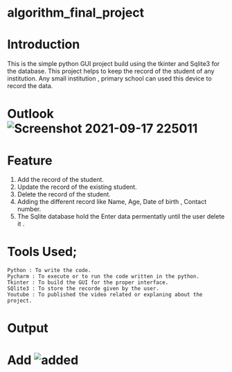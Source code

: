 # algorithm_final_project

# Introduction
  This is the simple python GUI project build using the tkinter and Sqlite3 for the database. 
  This project helps to keep the record of the student of any institution.
  Any small institution , primary school can used this device to record the data.
  
  # Outlook ![Screenshot 2021-09-17 225011](https://user-images.githubusercontent.com/85820273/133827821-5c0ba912-61ca-4d87-aa90-ce11e48aaa63.jpg)

  
  # Feature
  1. Add the record of the student.
  2. Update the record of the existing student.
  3. Delete the record of the student.
  4. Adding  the different record like Name, Age, Date of birth , Contact number.
  5. The Sqlite database hold the Enter data permentatly until the user delete it .
  
  
  # Tools Used;
    Python : To write the code.
    Pycharm : To execute or to run the code written in the python.
    Tkinter : To build the GUI for the proper interface.
    SQlite3 : To store the recorde given by the user.
    Youtube : To published the video related or explaning about the project.
    
    
# Output
   # Add ![added](https://user-images.githubusercontent.com/85820273/133830823-e5a40b83-063c-4e43-ac04-d7e8697d0ba9.jpg)
